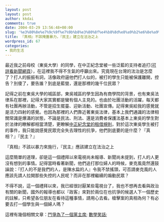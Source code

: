 ```yaml
---
layout: post
layout: post
author: kkdai
comments: true
date: 2004-03-29 13:56:48+00:00
slug: '%e3%80%8e%e7%9c%9f%e7%9b%b8%e3%80%8f%e4%b8%8d%e8%a9%b2%e6%8e%a9%e8%93%8b%e6%9a%b4%e5%8a%9b%ef%bc%8c%e3%80%8e%e6%b0%91%e4%b8%bb%e3%80%8f%e5%bb%ba%e7%ab%8b%e5%9c%a8%e6%b3%95%e6%b2%bb%e4%b9%8b%e4%b8%8a'
title: 『真相』不該掩蓋暴力，『民主』建立在法治之上
wordpress_id: 67
categories:
- 我的生活
---
```


最近我之前母校（東吳大學）的同學，在中正紀念堂被一些泛藍的支持者追打([可詳看新聞網頁](http://tw.news.yahoo.com/040329/46/joc7.html)），在這裡我不得不生氣的呼籲出來。究竟現在台灣的法治是怎麼了？打人的振振有詞，活像政府逼他們打人似的，被打的學生只能被保護離開，控告？別傻了，要告誰？到底是藍營，還是那裡的幾千位民眾？




記得之前在東吳大學的城區部，東吳城區的學生因為有商學院的背景，也有東吳法律系在那裡，記得大家其實都是蠻有個人主見的。也由於社團活動的活躍，每天都有社團再辦活動，不管是招生擺臺、迎新活動、社團宣傳。記得東吳給我的感覺就是活力四射的感覺。也因為那裡的人們靠近著東吳法律，基本上我們通識的法律相關常識是爆滿的狀態，不論是民法、刑法、還是消費者保護法基本上東吳的學生對於法律的瞭解都相當清楚，更瞭解[中正紀念堂的租借規則](http://www.cksmh.gov.tw/c/cc5.htm)，對於這次東吳學生被打的事件，我只能說感覺民眾完全失去理性的抗爭，他們到底要的是什麼？『真相？』『民主？』




『真相』不該以暴力來施行，『民主』應該建立在法治之上
<!-- more -->


這麼簡單的道理，卻是這一個禮拜以來電視尚未報導、新聞尚未提到，打人的人更沒有想到的事情。記得當時看著新聞，他們追打那位婦人的時候，麥克風竟然還鼓譟說：『打人的不是我們的人，是陳水扁的人』令我不禁搖頭，可否請麥克風的人應該先請人拉開那些失控的人民呢？而非在那裡繼續的煽動民眾？




不得不說，這一個禮拜以來，我已經很討厭某些電視台了，我也不想再去看與政治有關的新聞，國外的報導也都以『政客』來對於兩位在也抗爭的候選人下一個歷史的註解，只希望各位朋友在看待這種事情，請用心去看。槍擊案的真相為何？有必要去打一個學生與一個婦人嗎？





這裡有幾個相關文章：[鬥爭為了一個黨主席](http://blog.markplace.net/archives/000035.html);
[數學笑話](http://blog.markplace.net/archives/000036.html);
